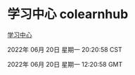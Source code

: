 # 学习中心 colearnhub
[学习中心](http://59.174.8.33:56308/colearnhub/)

2022年 06月 20日 星期一 20:20:58 CST

2022年 06月 20日 星期一 12:20:58 GMT
